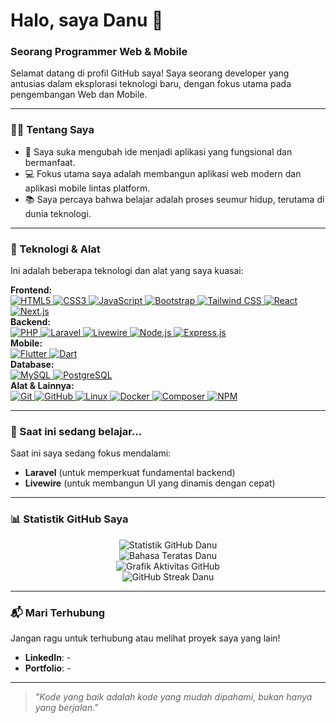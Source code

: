 # Halo, saya Danu 👋

### Seorang Programmer Web & Mobile

Selamat datang di profil GitHub saya! Saya seorang developer yang antusias dalam eksplorasi teknologi baru, dengan fokus utama pada pengembangan Web dan Mobile.

---

### 👨‍💻 Tentang Saya

* 🚀 Saya suka mengubah ide menjadi aplikasi yang fungsional dan bermanfaat.
* 💻 Fokus utama saya adalah membangun aplikasi web modern dan aplikasi mobile lintas platform.
* 📚 Saya percaya bahwa belajar adalah proses seumur hidup, terutama di dunia teknologi.

---

### 🔧 Teknologi & Alat

Ini adalah beberapa teknologi dan alat yang saya kuasai:

<p align="left">
    <strong>Frontend:</strong><br/>
    <a href="https://developer.mozilla.org/en-US/docs/Web/HTML" target="_blank"> <img src="https://img.shields.io/badge/HTML5-E34F26?style=for-the-badge&logo=html5&logoColor=white" alt="HTML5"/> </a>
    <a href="https://developer.mozilla.org/en-US/docs/Web/CSS" target="_blank"> <img src="https://img.shields.io/badge/CSS3-1572B6?style=for-the-badge&logo=css3&logoColor=white" alt="CSS3"/> </a>
    <a href="https://developer.mozilla.org/en-US/docs/Web/JavaScript" target="_blank"> <img src="https://img.shields.io/badge/JavaScript-F7DF1E?style=for-the-badge&logo=javascript&logoColor=black" alt="JavaScript"/> </a>
    <a href="https://getbootstrap.com/" target="_blank"> <img src="https://img.shields.io/badge/Bootstrap-7952B3?style=for-the-badge&logo=bootstrap&logoColor=white" alt="Bootstrap"/> </a>
    <a href="https://tailwindcss.com/" target="_blank"> <img src="https://img.shields.io/badge/Tailwind_CSS-06B6D4?style=for-the-badge&logo=tailwindcss&logoColor=white" alt="Tailwind CSS"/> </a>
    <a href="https://reactjs.org/" target="_blank"> <img src="https://img.shields.io/badge/React-20232A?style=for-the-badge&logo=react&logoColor=61DAFB" alt="React"/> </a>
    <a href="https://nextjs.org/" target="_blank"> <img src="https://img.shields.io/badge/Next.js-000000?style=for-the-badge&logo=next.js&logoColor=white" alt="Next.js"/> </a>
    <br/>
    <strong>Backend:</strong><br/>
    <a href="https://www.php.net/" target="_blank"> <img src="https://img.shields.io/badge/PHP-777BB4?style=for-the-badge&logo=php&logoColor=white" alt="PHP"/> </a>
    <a href="https://laravel.com/" target="_blank"> <img src="https://img.shields.io/badge/Laravel-FF2D20?style=for-the-badge&logo=laravel&logoColor=white" alt="Laravel"/> </a>
    <a href="https://laravel-livewire.com/" target="_blank"> <img src="https://img.shields.io/badge/Livewire-4E56A6?style=for-the-badge&logo=livewire&logoColor=white" alt="Livewire"/> </a>
    <a href="https://nodejs.org/en/" target="_blank"> <img src="https://img.shields.io/badge/Node.js-339933?style=for-the-badge&logo=node.js&logoColor=white" alt="Node.js"/> </a>
    <a href="https://expressjs.com/" target="_blank"> <img src="https://img.shields.io/badge/Express.js-000000?style=for-the-badge&logo=express&logoColor=white" alt="Express.js"/> </a>
    <br/>
    <strong>Mobile:</strong><br/>
    <a href="https://flutter.dev/" target="_blank"> <img src="https://img.shields.io/badge/Flutter-02569B?style=for-the-badge&logo=flutter&logoColor=white" alt="Flutter"/> </a>
    <a href="https://dart.dev/" target="_blank"> <img src="https://img.shields.io/badge/Dart-0175C2?style=for-the-badge&logo=dart&logoColor=white" alt="Dart"/> </a>
    <br/>
    <strong>Database:</strong><br/>
    <a href="https://www.mysql.com/" target="_blank"> <img src="https://img.shields.io/badge/MySQL-4479A1?style=for-the-badge&logo=mysql&logoColor=white" alt="MySQL"/> </a>
    <a href="https://www.postgresql.org/" target="_blank"> <img src="https://img.shields.io/badge/PostgreSQL-4169E1?style=for-the-badge&logo=postgresql&logoColor=white" alt="PostgreSQL"/> </a>
    <br/>
    <strong>Alat & Lainnya:</strong><br/>
    <a href="https://git-scm.com/" target="_blank"> <img src="https://img.shields.io/badge/GIT-F05032?style=for-the-badge&logo=git&logoColor=white" alt="Git"/> </a>
    <a href="https://github.com/" target="_blank"> <img src="https://img.shields.io/badge/GitHub-181717?style=for-the-badge&logo=github&logoColor=white" alt="GitHub"/> </a>
    <a href="https://www.linux.org/" target="_blank"> <img src="https://img.shields.io/badge/Linux-FCC624?style=for-the-badge&logo=linux&logoColor=black" alt="Linux"/> </a>
    <a href="https://www.docker.com/" target="_blank"> <img src="https://img.shields.io/badge/Docker-2496ED?style=for-the-badge&logo=docker&logoColor=white" alt="Docker"/> </a>
    <a href="https://getcomposer.org/" target="_blank"> <img src="https://img.shields.io/badge/Composer-885630?style=for-the-badge&logo=composer&logoColor=white" alt="Composer"/> </a>
    <a href="https://www.npmjs.com/" target="_blank"> <img src="https://img.shields.io/badge/NPM-CB3837?style=for-the-badge&logo=npm&logoColor=white" alt="NPM"/> </a>
</p>

---

### 🌱 Saat ini sedang belajar...

Saat ini saya sedang fokus mendalami:
* **Laravel** (untuk memperkuat fundamental backend)
* **Livewire** (untuk membangun UI yang dinamis dengan cepat)

---

### 📊 Statistik GitHub Saya

<p align="center">
  <img src="https://github-readme-stats.vercel.app/api?username=DanzSukaRgb&show_icons=true&theme=radical" alt="Statistik GitHub Danu" />
  <br/>
  <img src="https://github-readme-stats.vercel.app/api/top-langs/?username=DanzSukaRgb&layout=compact&theme=radical" alt="Bahasa Teratas Danu" />
  <br/>
  <img src="https://github-readme-activity-graph.vercel.app/graph?username=DanzSukaRgb&theme=radical&hide_border=true&area=true" alt="Grafik Aktivitas GitHub" />
  <br/>
  <img src="https://github-readme-streak-stats.herokuapp.com/?user=DanzSukaRgb&theme=radical&hide_border=true" alt="GitHub Streak Danu" />
</p>

---

### 📬 Mari Terhubung

Jangan ragu untuk terhubung atau melihat proyek saya yang lain!

* **LinkedIn**: -
* **Portfolio**: -

---

> *"Kode yang baik adalah kode yang mudah dipahami, bukan hanya yang berjalan."*
